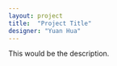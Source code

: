 ```yaml
---
layout: project
title:  "Project Title"
designer: "Yuan Hua"
---
```


This would be the description.
